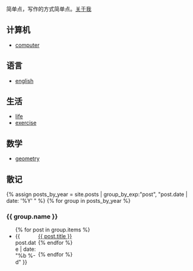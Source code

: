 简单点，写作的方式简单点。[关于我](/about)

## 计算机

- [computer](/computer)

## 语言

- [english](/english)

## 生活

- [life](/life)
- [exercise](/exercise)

## 数学

- [geometry](/geometry)

## 散记 

{% assign posts_by_year = site.posts | group_by_exp:"post", "post.date | date: '%Y' " %}
{% for group in posts_by_year %}

<h3>{{ group.name }}</h3>
<ul>
    {% for post in group.items %}
    <li><div style="width:60px;float:left;">{{ post.date | date: "%b %-d" }}</div> <a href="{{ site.baseurl }}{{ post.url }}">{{ post.title }}</a></li>
    {% endfor %}
</ul>
{% endfor %}